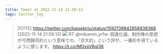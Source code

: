 ```yaml
---
title: Tweet at 2022-11-14 21:58:13
tags: twitter_log
---
```


> [!CITE] https://twitter.com/kaisekiriu/status/1592139842858938368 (2022-11-14 21:58:13)
> ![](https://twitter.com/kaisekiriu/status/1592139842858938368)
> RT @mikamin_yrfw: 超進化論、制作陣の思想が今西錦司的という意味での、「京大的」という評が、一番的を得ているように感じます。 https://t.co/MOxsVBgl38
